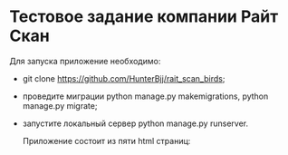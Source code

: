 # Тестовое задание компании Райт Скан

Для запуска приложение необходимо:
- git clone https://github.com/HunterBjj/rait_scan_birds;
- проведите миграции python manage.py makemigrations, python manage.py migrate;
- запустите локальный сервер python manage.py runserver.

  Приложение состоит из пяти html страниц:
